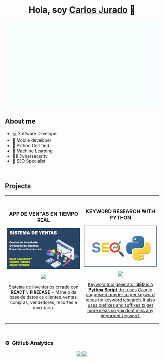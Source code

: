 <div align="center">
<h1 align="center">Hola, soy <a href="https://carlosjurado.net">Carlos Jurado</a> 👋</h1>
</div>

<img src='https://github.com/CarlosJurado/carlosjurado/blob/main/media/Carlos-Jurado-Software-Developer-15.gif'>

## About me

- 💻 Software Developer
- 📲 Mobile developer
- 🐍 Python Certified
- 🤖 Machine Learning
- 👨‍💻 Cybersecurity
- 🚀 SEO Specialist

<br>

## Projects

<table>
<tr>
<td width="50%">
<h3 align="center">APP DE VENTAS EN TIEMPO REAL </h3>
<div align="center">
<a href="https://github.com/CarlosJurado/App-Ventas" target="_blank"><img src="./media/GITHUB-PROYECTO-1.jpg" width="400" alt="Sistema de Ventas e Inventarios"></a>
<p>
<a href="https://github.com/CarlosJurado/App-Ventas" target="_blank">
<img src="https://img.shields.io/badge/CÓDIGO-ff9?style=for-the-badge&logo=github&logoColor=black">
</a>
</p>
<p>Sistema de inventarios creado con <strong>REACT</strong> y <strong>FIREBASE</strong> - Manejo de base de datos de clientes, ventas, compras, vendedores, reportes e inventario.</p>
</div>
                                                                                      
</td>

<td width="50%">
               <br>
<h3 align="center">KEYWORD RESEARCH WITH PYTHON</h3>
<div align="center">                                       
<a href="https://github.com/CarlosJurado/Keyword-generator-SEO" target="_blank"><img src="./media/GITHUB-PROYECTO-2.jpg" width="400" alt="Curso arquitectura MVVM"></a>
<br>
<p>
<a href="https://github.com/CarlosJurado/Keyword-generator-SEO" target="_blank">
<img src="https://img.shields.io/badge/C%C3%93DIGO-80ffaa?style=for-the-badge&logo=github&logoColor=black">
</p>
</p>Keyword tool generator <strong>SEO</strong> is a <strong>Python Script </strong>that uses Google suggested queries to get keyword ideas for keyword research. It also uses prefixes and suffixes to get more ideas so you dont miss any important keyword.

</p>
</div>                                                             
</table>                                                                                 
</div>
<br>

### ⚙️ &nbsp;GitHub Analytics

<p align="center">
<a href="https://github.com/CarlosJurado">
  <img height="180em" src="https://github-readme-stats-eight-theta.vercel.app/api?username=CarlosJurado&show_icons=true&theme=algolia&include_all_commits=true&count_private=true"/>
  <img height="180em" src="https://github-readme-stats-eight-theta.vercel.app/api/top-langs/?username=CarlosJurado&layout=compact&langs_count=8&theme=algolia"/>
</a>
</p>
